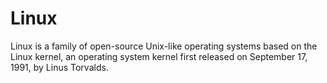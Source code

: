 # Linux

Linux is a family of open-source Unix-like operating systems based on the Linux kernel,
an operating system kernel first released on September 17, 1991, by Linus Torvalds.
